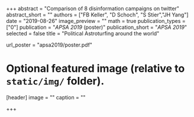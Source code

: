 +++
abstract = "Comparison of 8 disinformation campaigns on twitter"
abstract_short = ""
authors = ["FB Keller", "D Schoch", "S Stier","JH Yang"]
date = "2019-08-26"
image_preview = ""
math = true
publication_types = ["0"]
publication = "*APSA 2019* (poster)"
publication_short = "*APSA 2019*"
selected = false
title = "Political Astroturfing around the world"

url_poster = "apsa2019/poster.pdf"

# Optional featured image (relative to `static/img/` folder).
[header]
image = ""
caption = ""

+++
